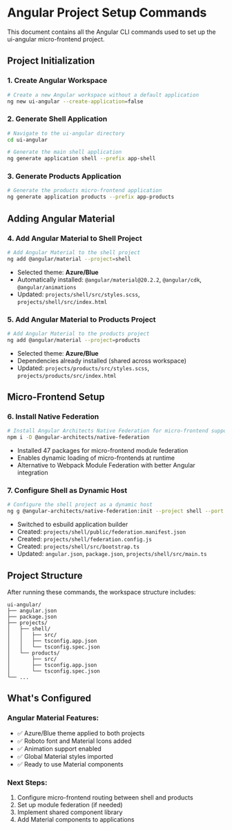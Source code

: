 # Angular Project Setup Commands

This document contains all the Angular CLI commands used to set up the ui-angular micro-frontend project.

## Project Initialization

### 1. Create Angular Workspace
```bash
# Create a new Angular workspace without a default application
ng new ui-angular --create-application=false
```

### 2. Generate Shell Application
```bash
# Navigate to the ui-angular directory
cd ui-angular

# Generate the main shell application
ng generate application shell --prefix app-shell
```

### 3. Generate Products Application
```bash
# Generate the products micro-frontend application
ng generate application products --prefix app-products
```

## Adding Angular Material

### 4. Add Angular Material to Shell Project
```bash
# Add Angular Material to the shell project
ng add @angular/material --project=shell
```
- Selected theme: **Azure/Blue**
- Automatically installed: `@angular/material@20.2.2`, `@angular/cdk`, `@angular/animations`
- Updated: `projects/shell/src/styles.scss`, `projects/shell/src/index.html`

### 5. Add Angular Material to Products Project
```bash
# Add Angular Material to the products project
ng add @angular/material --project=products
```
- Selected theme: **Azure/Blue**
- Dependencies already installed (shared across workspace)
- Updated: `projects/products/src/styles.scss`, `projects/products/src/index.html`

## Micro-Frontend Setup

### 6. Install Native Federation
```bash
# Install Angular Architects Native Federation for micro-frontend support
npm i -D @angular-architects/native-federation
```
- Installed 47 packages for micro-frontend module federation
- Enables dynamic loading of micro-frontends at runtime
- Alternative to Webpack Module Federation with better Angular integration

### 7. Configure Shell as Dynamic Host
```bash
# Configure the shell project as a dynamic host
ng g @angular-architects/native-federation:init --project shell --port 4200 --type dynamic-host
```
- Switched to esbuild application builder
- Created: `projects/shell/public/federation.manifest.json`
- Created: `projects/shell/federation.config.js`
- Created: `projects/shell/src/bootstrap.ts`
- Updated: `angular.json`, `package.json`, `projects/shell/src/main.ts`

## Project Structure

After running these commands, the workspace structure includes:

```
ui-angular/
├── angular.json
├── package.json
├── projects/
│   ├── shell/
│   │   ├── src/
│   │   ├── tsconfig.app.json
│   │   └── tsconfig.spec.json
│   └── products/
│       ├── src/
│       ├── tsconfig.app.json
│       └── tsconfig.spec.json
└── ...
```

## What's Configured

### Angular Material Features:
- ✅ Azure/Blue theme applied to both projects
- ✅ Roboto font and Material Icons added
- ✅ Animation support enabled
- ✅ Global Material styles imported
- ✅ Ready to use Material components

### Next Steps:
1. Configure micro-frontend routing between shell and products
2. Set up module federation (if needed)
3. Implement shared component library
4. Add Material components to applications